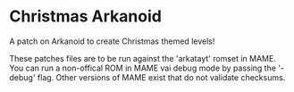 # Christmas Arkanoid
A patch on Arkanoid to create Christmas themed levels!

These patches files are to be run against the 'arkatayt' romset in MAME.
You can run a non-offical ROM in MAME vai debug mode by passing the '-debug' flag.
Other versions of MAME exist that do not validate checksums.
